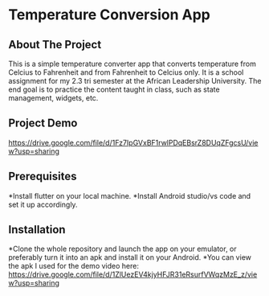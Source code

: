 # Temperature Conversion App 

## About The Project
This is a simple temperature converter app that converts temperature from Celcius to Fahrenheit and from Fahrenheit to Celcius only. It is a school assignment for my 2.3 tri semester at the African Leadership University. The end goal is to practice the content taught in class, such as state management, widgets, etc.

## Project Demo

https://drive.google.com/file/d/1Fz7IpGVxBF1rwlPDqEBsrZ8DUqZFgcsU/view?usp=sharing

## Prerequisites
*Install flutter on your local machine.
*Install Android studio/vs code and set it up accordingly.

## Installation
*Clone the whole repository and launch the app on your emulator, or preferably turn it into an apk and install it on your Android. 
*You can view the apk I used for the demo video here: https://drive.google.com/file/d/1ZlUezEV4kjyHFJR31eRsurfVWqzMzE_z/view?usp=sharing
